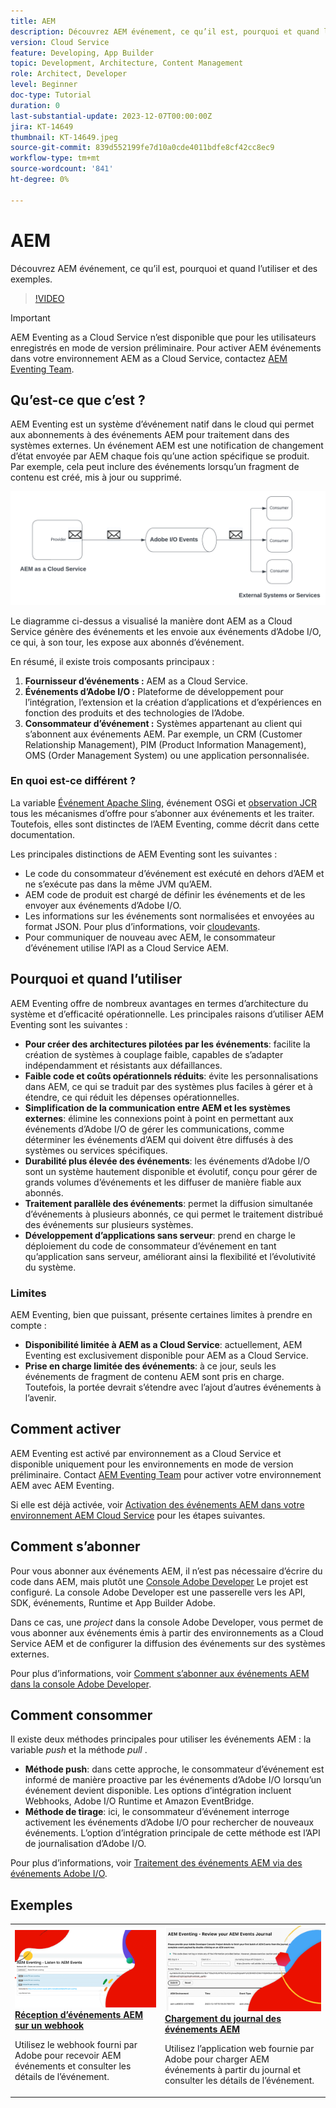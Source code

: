 ```yaml
---
title: AEM
description: Découvrez AEM événement, ce qu’il est, pourquoi et quand l’utiliser et des exemples.
version: Cloud Service
feature: Developing, App Builder
topic: Development, Architecture, Content Management
role: Architect, Developer
level: Beginner
doc-type: Tutorial
duration: 0
last-substantial-update: 2023-12-07T00:00:00Z
jira: KT-14649
thumbnail: KT-14649.jpeg
source-git-commit: 839d552199fe7d10a0cde4011bdfe8cf42cc8ec9
workflow-type: tm+mt
source-wordcount: '841'
ht-degree: 0%

---
```



# AEM

Découvrez AEM événement, ce qu’il est, pourquoi et quand l’utiliser et des exemples.

>[!VIDEO](https://video.tv.adobe.com/v/3426686?quality=12&learn=on)

>[!IMPORTANT]
>
>AEM Eventing as a Cloud Service n’est disponible que pour les utilisateurs enregistrés en mode de version préliminaire. Pour activer AEM événements dans votre environnement AEM as a Cloud Service, contactez [AEM Eventing Team](mailto:grp-aem-events@adobe.com).

## Qu’est-ce que c’est ?

AEM Eventing est un système d’événement natif dans le cloud qui permet aux abonnements à des événements AEM pour traitement dans des systèmes externes. Un événement AEM est une notification de changement d’état envoyée par AEM chaque fois qu’une action spécifique se produit. Par exemple, cela peut inclure des événements lorsqu’un fragment de contenu est créé, mis à jour ou supprimé.

![AEM](./assets/aem-eventing.png)

Le diagramme ci-dessus a visualisé la manière dont AEM as a Cloud Service génère des événements et les envoie aux événements d’Adobe I/O, ce qui, à son tour, les expose aux abonnés d’événement.

En résumé, il existe trois composants principaux :

1. **Fournisseur d’événements :** AEM as a Cloud Service.
1. **Événements d’Adobe I/O :** Plateforme de développement pour l’intégration, l’extension et la création d’applications et d’expériences en fonction des produits et des technologies de l’Adobe.
1. **Consommateur d’événement :** Systèmes appartenant au client qui s’abonnent aux événements AEM. Par exemple, un CRM (Customer Relationship Management), PIM (Product Information Management), OMS (Order Management System) ou une application personnalisée.

### En quoi est-ce différent ?

La variable [Événement Apache Sling](https://sling.apache.org/documentation/bundles/apache-sling-eventing-and-job-handling.html), événement OSGi et [observation JCR](https://jackrabbit.apache.org/oak/docs/features/observation.html) tous les mécanismes d’offre pour s’abonner aux événements et les traiter. Toutefois, elles sont distinctes de l’AEM Eventing, comme décrit dans cette documentation.

Les principales distinctions de AEM Eventing sont les suivantes :

- Le code du consommateur d’événement est exécuté en dehors d’AEM et ne s’exécute pas dans la même JVM qu’AEM.
- AEM code de produit est chargé de définir les événements et de les envoyer aux événements d’Adobe I/O.
- Les informations sur les événements sont normalisées et envoyées au format JSON. Pour plus d’informations, voir [cloudevants](https://cloudevents.io/).
- Pour communiquer de nouveau avec AEM, le consommateur d’événement utilise l’API as a Cloud Service AEM.


## Pourquoi et quand l’utiliser

AEM Eventing offre de nombreux avantages en termes d’architecture du système et d’efficacité opérationnelle. Les principales raisons d’utiliser AEM Eventing sont les suivantes :

- **Pour créer des architectures pilotées par les événements**: facilite la création de systèmes à couplage faible, capables de s’adapter indépendamment et résistants aux défaillances.
- **Faible code et coûts opérationnels réduits**: évite les personnalisations dans AEM, ce qui se traduit par des systèmes plus faciles à gérer et à étendre, ce qui réduit les dépenses opérationnelles.
- **Simplification de la communication entre AEM et les systèmes externes**: élimine les connexions point à point en permettant aux événements d’Adobe I/O de gérer les communications, comme déterminer les événements d’AEM qui doivent être diffusés à des systèmes ou services spécifiques.
- **Durabilité plus élevée des événements**: les événements d’Adobe I/O sont un système hautement disponible et évolutif, conçu pour gérer de grands volumes d’événements et les diffuser de manière fiable aux abonnés.
- **Traitement parallèle des événements**: permet la diffusion simultanée d’événements à plusieurs abonnés, ce qui permet le traitement distribué des événements sur plusieurs systèmes.
- **Développement d’applications sans serveur**: prend en charge le déploiement du code de consommateur d’événement en tant qu’application sans serveur, améliorant ainsi la flexibilité et l’évolutivité du système.

### Limites

AEM Eventing, bien que puissant, présente certaines limites à prendre en compte :

- **Disponibilité limitée à AEM as a Cloud Service**: actuellement, AEM Eventing est exclusivement disponible pour AEM as a Cloud Service.
- **Prise en charge limitée des événements**: à ce jour, seuls les événements de fragment de contenu AEM sont pris en charge. Toutefois, la portée devrait s’étendre avec l’ajout d’autres événements à l’avenir.

## Comment activer

AEM Eventing est activé par environnement as a Cloud Service et disponible uniquement pour les environnements en mode de version préliminaire. Contact [AEM Eventing Team](mailto:grp-aem-events@adobe.com) pour activer votre environnement AEM avec AEM Eventing.

Si elle est déjà activée, voir [Activation des événements AEM dans votre environnement AEM Cloud Service](https://developer.adobe.com/experience-cloud/experience-manager-apis/guides/events/#enable-aem-events-on-your-aem-cloud-service-environment) pour les étapes suivantes.

## Comment s’abonner

Pour vous abonner aux événements AEM, il n’est pas nécessaire d’écrire du code dans AEM, mais plutôt une [Console Adobe Developer](https://developer.adobe.com/) Le projet est configuré. La console Adobe Developer est une passerelle vers les API, SDK, événements, Runtime et App Builder Adobe.

Dans ce cas, une _project_ dans la console Adobe Developer, vous permet de vous abonner aux événements émis à partir des environnements as a Cloud Service AEM et de configurer la diffusion des événements sur des systèmes externes.

Pour plus d’informations, voir [Comment s’abonner aux événements AEM dans la console Adobe Developer](https://developer.adobe.com/experience-cloud/experience-manager-apis/guides/events/#how-to-subscribe-to-aem-events-in-the-adobe-developer-console).

## Comment consommer

Il existe deux méthodes principales pour utiliser les événements AEM : la variable _push_ et la méthode _pull_ .

- **Méthode push**: dans cette approche, le consommateur d’événement est informé de manière proactive par les événements d’Adobe I/O lorsqu’un événement devient disponible. Les options d’intégration incluent Webhooks, Adobe I/O Runtime et Amazon EventBridge.
- **Méthode de tirage**: ici, le consommateur d’événement interroge activement les événements d’Adobe I/O pour rechercher de nouveaux événements. L’option d’intégration principale de cette méthode est l’API de journalisation d’Adobe I/O.

Pour plus d’informations, voir [Traitement des événements AEM via des événements Adobe I/O](https://developer.adobe.com/experience-cloud/experience-manager-apis/guides/events/#aem-events-processing-via-adobe-io).

## Exemples

<table>
  <tr>
    <td>
        <a  href="./examples/webhook.md"><img alt="Réception d’événements AEM sur un webhook" src="./assets/examples/webhook/Eventing-webhook.png"/></a>
        <div><strong><a href="./examples/webhook.md">Réception d’événements AEM sur un webhook</a></strong></div>
        <p>
          Utilisez le webhook fourni par Adobe pour recevoir AEM événements et consulter les détails de l’événement.
        </p>
      </td>
      <td>
        <a  href="./examples/journaling.md"><img alt="Chargement du journal des événements AEM" src="./assets/examples/journaling/eventing-journal.png"/></a>
        <div><strong><a href="./examples/journaling.md">Chargement du journal des événements AEM</a></strong></div>
        <p>
          Utilisez l’application web fournie par Adobe pour charger AEM événements à partir du journal et consulter les détails de l’événement.
        </p>
      </td>
    </tr>
</table>
